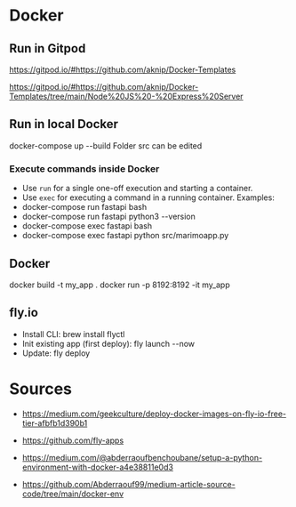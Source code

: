 # Docker

## Run in Gitpod
https://gitpod.io/#https://github.com/aknip/Docker-Templates

https://gitpod.io/#https://github.com/aknip/Docker-Templates/tree/main/Node%20JS%20-%20Express%20Server


## Run in local Docker
docker-compose up --build
Folder src can be edited 

### Execute commands inside Docker
- Use `run` for a single one-off execution and starting a container.
- Use `exec` for executing a command in a running container.
Examples:
- docker-compose run fastapi bash
- docker-compose run fastapi python3 --version
- docker-compose exec fastapi bash
- docker-compose exec fastapi python src/marimoapp.py

## Docker
docker build -t my_app .
docker run -p 8192:8192 -it my_app


## fly.io
- Install CLI: brew install flyctl
- Init existing app (first deploy): fly launch --now
- Update: fly deploy



# Sources
- https://medium.com/geekculture/deploy-docker-images-on-fly-io-free-tier-afbfb1d390b1
- https://github.com/fly-apps

- https://medium.com/@abderraoufbenchoubane/setup-a-python-environment-with-docker-a4e38811e0d3
- https://github.com/Abderraouf99/medium-article-source-code/tree/main/docker-env



